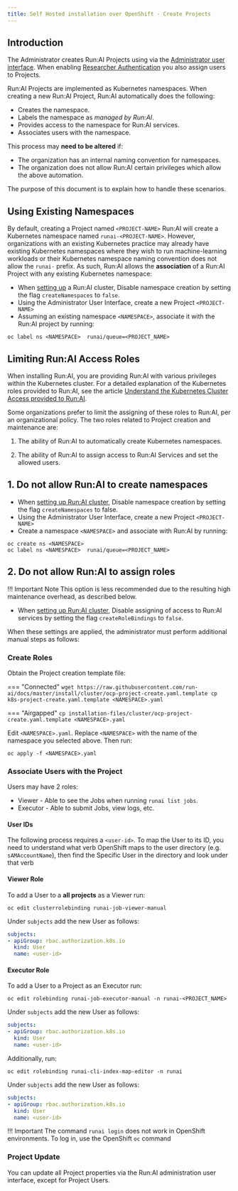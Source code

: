 ```yaml
---
title: Self Hosted installation over OpenShift - Create Projects
---
```


## Introduction

The Administrator creates Run:AI Projects using via the [Administrator user interface](../../../../admin-ui-setup/project-setup/#create-a-new-project). When enabling [Researcher Authentication](../../config/researcher-authentication.md) you also assign users to Projects.

Run:AI Projects are implemented as Kubernetes namespaces. When creating a new Run:AI Project, Run:AI automatically does the following:

* Creates the namespace.
* Labels the namespace as _managed by Run:AI_.
* Provides access to the namespace for Run:AI services.
* Associates users with the namespace. 

This process may __need to be altered__ if:

* The organization has an internal naming convention for namespaces. 
* The organization does not allow Run:AI certain privileges which allow the above automation.

The purpose of this document is to explain how to handle these scenarios.


## Using Existing Namespaces

By default, creating a Project named `<PROJECT-NAME>` Run:AI will create a Kubernetes namespace named `runai-<PROJECT-NAME>`.  However, organizations with an existing Kubernetes practice may already have existing Kubernetes namespaces where they wish to run machine-learning workloads or their Kubernetes namespace naming convention does not allow the `runai-` prefix. As such, Run:AI allows the __association__ of a Run:AI Project with any existing Kubernetes namespace:

* When [setting up](cluster.md) a Run:AI cluster, Disable namespace creation by setting the flag `createNamespaces` to `false`.
* Using the Administrator User Interface, create a new Project `<PROJECT-NAME>`
* Assuming an existing namespace `<NAMESPACE>`, associate it with the Run:AI project by running:

```
oc label ns <NAMESPACE>  runai/queue=<PROJECT_NAME>
```


## Limiting Run:AI Access Roles 

When installing Run:AI, you are providing Run:AI with various privileges within the Kubernetes cluster. For a detailed explanation of the Kubernetes roles provided to Run:AI, see the article [Understand the Kubernetes Cluster Access provided to Run:AI](../../config/access-roles.md).

Some organizations prefer to limit the assigning of these roles to Run:AI, per an organizational policy. The two roles related to Project creation and maintenance are:

1. The ability of Run:AI to automatically create Kubernetes namespaces.

2. The ability of Run:AI to assign access to Run:AI Services and set the allowed users. 

## 1. Do not allow Run:AI to create namespaces

* When [setting up Run:AI cluster](cluster.md), Disable namespace creation by setting the flag `createNamespaces` to false.
* Using the Administrator User Interface, create a new Project `<PROJECT-NAME>`
* Create a namespace `<NAMESPACE>` and associate with Run:AI by running:

```
oc create ns <NAMESPACE> 
oc label ns <NAMESPACE>  runai/queue=<PROJECT_NAME>
```

## 2. Do not allow Run:AI to assign roles 

!!! Important Note
    This option is less recommended due to the resulting high maintenance overhead, as described below. 

* When [setting up Run:AI cluster](cluster.md), Disable assigning of access to Run:AI services by setting the flag  `createRoleBindings` to `false`.


 When these settings are applied, the administrator must perform additional manual steps as follows:

### Create Roles

Obtain the Project creation template file:

=== "Connected" 
    ```
    wget https://raw.githubusercontent.com/run-ai/docs/master/install/cluster/ocp-project-create.yaml.template
    cp k8s-project-create.yaml.template <NAMESPACE>.yaml
    ```

=== "Airgapped"
    ```
    cp installation-files/cluster/ocp-project-create.yaml.template <NAMESPACE>.yaml
    ```

Edit `<NAMESPACE>.yaml`. Replace `<NAMESPACE>` with the name of the namespace you selected above. Then run:

```
oc apply -f <NAMESPACE>.yaml
```

### Associate Users with the Project 

Users may have 2 roles:

* Viewer - Able to see the Jobs when running `runai list jobs`.
* Executor - Able to submit Jobs, view logs, etc. 

#### User IDs

The following process requires a `<user-id>`. To map the User to its ID, you need to understand what verb OpenShift maps to the user directory (e.g. `sAMAccountName`), then find the Specific User in the directory and look under that verb

#### Viewer Role

To add a User to a __all projects__ as a Viewer run: 

```
oc edit clusterrolebinding runai-job-viewer-manual
```

Under `subjects` add the new User as follows:

``` YAML
subjects:
- apiGroup: rbac.authorization.k8s.io
  kind: User
  name: <user-id>
```

#### Executor Role

To add a User to a Project as an Executor run: 

```
oc edit rolebinding runai-job-executor-manual -n runai-<PROJECT_NAME>
```

Under `subjects` add the new User as follows:


``` YAML
subjects:
- apiGroup: rbac.authorization.k8s.io
  kind: User
  name: <user-id>
```

Additionally, run:

```
oc edit rolebinding runai-cli-index-map-editor -n runai
```

Under `subjects` add the new User as follows:


``` YAML
subjects:
- apiGroup: rbac.authorization.k8s.io
  kind: User
  name: <user-id>
```

!!! Important 
    The command `runai login` does not work in OpenShift environments. To log in, use the OpenShift `oc` command
### Project Update

You can update all Project properties via the Run:AI administration user interface, except for Project Users.



